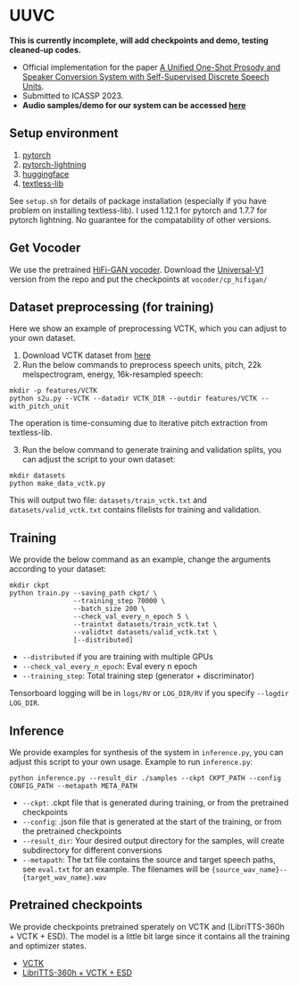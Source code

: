 # UUVC
**This is currently incomplete, will add checkpoints and demo, testing cleaned-up codes.**

 - Official implementation for the paper [A Unified One-Shot Prosody and Speaker Conversion System with Self-Supervised Discrete Speech Units](...).
 - Submitted to ICASSP 2023.
 - **Audio samples/demo for our system can be accessed [here](https://b04901014.github.io/UUVC/)**

## Setup environment
1. [pytorch](https://pytorch.org)
2. [pytorch-lightning](https://pytorch-lightning.readthedocs.io/en/stable/)
3. [huggingface](https://huggingface.co/docs/transformers/index)
4. [textless-lib](https://github.com/facebookresearch/textlesslib)

See `setup.sh` for details of package installation (especially if you have problem on installing textless-lib).
I used 1.12.1 for pytorch and 1.7.7 for pytorch lightning. No guarantee for the compatability of other versions.

## Get Vocoder
We use the pretrained [HiFi-GAN vocoder](https://github.com/jik876/hifi-gan).
Download the [Universal-V1](https://drive.google.com/drive/folders/1YuOoV3lO2-Hhn1F2HJ2aQ4S0LC1JdKLd) version from the repo and put the checkpoints at `vocoder/cp_hifigan/`

## Dataset preprocessing (for training)
Here we show an example of preprocessing VCTK, which you can adjust to your own dataset.
1. Download VCTK dataset from [here](https://datashare.ed.ac.uk/handle/10283/3443)
2. Run the below commands to preprocess speech units, pitch, 22k melspectrogram, energy, 16k-resampled speech:
```
mkdir -p features/VCTK
python s2u.py --VCTK --datadir VCTK_DIR --outdir features/VCTK --with_pitch_unit
```
The operation is time-consuming due to iterative pitch extraction from textless-lib.

3. Run the below command to generate training and validation splits, you can adjust the script to your own dataset:
```
mkdir datasets
python make_data_vctk.py
```
This will output two file: `datasets/train_vctk.txt` and `datasets/valid_vctk.txt` contains filelists for training and validation.

## Training
We provide the below command as an example, change the arguments according to your dataset:
```
mkdir ckpt
python train.py --saving_path ckpt/ \
                --training_step 70000 \
                --batch_size 200 \
                --check_val_every_n_epoch 5 \
                --traintxt datasets/train_vctk.txt \
                --validtxt datasets/valid_vctk.txt \
                [--distributed]
```
 - `--distributed` if you are training with multiple GPUs
 - `--check_val_every_n_epoch`: Eval every n epoch
 - `--training_step`: Total training step (generator + discriminator)

Tensorboard logging will be in `logs/RV` or `LOG_DIR/RV` if you specify `--logdir LOG_DIR`.

## Inference
We provide examples for synthesis of the system in `inference.py`, you can adjust this script to your own usage.
Example to run `inference.py`:
```
python inference.py --result_dir ./samples --ckpt CKPT_PATH --config CONFIG_PATH --metapath META_PATH
```
 - `--ckpt`: .ckpt file that is generated during training, or from the pretrained checkpoints
 - `--config`: .json file that is generated at the start of the training, or from the pretrained checkpoints
 - `--result_dir`: Your desired output directory for the samples, will create subdirectory for different conversions
 - `--metapath`: The txt file contains the source and target speech paths, see `eval.txt` for an example.
The filenames will be `{source_wav_name}--{target_wav_name}.wav`

## Pretrained checkpoints
We provide checkpoints pretrained sperately on VCTK and (LibriTTS-360h + VCTK + ESD). The model is a little bit large since it contains all the training and optimizer states.
 - [VCTK](https://cmu.box.com/s/9w59mb74n97ge18wdfb77htuznmk4y1p)
 - [LibriTTS-360h + VCTK + ESD](...)
